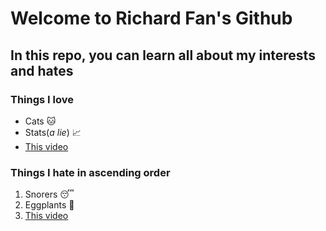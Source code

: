 # Welcome to Richard Fan's Github
## In this repo, you can learn all about my interests and hates
### Things I **love**
* Cats 🐱
* Stats(*a lie*) 📈
* [This video](https://www.youtube.com/watch?v=QwLvrnlfdNo)
### Things I **hate** in ascending order
1. Snorers 😴
2. Eggplants 🍆
3. [This video](https://www.youtube.com/watch?v=QwLvrnlfdNo)
